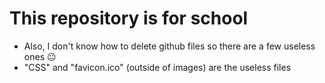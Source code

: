 # This repository is for school
- Also, I don't know how to delete github files so there are a few useless ones 😐
- "CSS" and "favicon.ico" (outside of images) are the useless files
